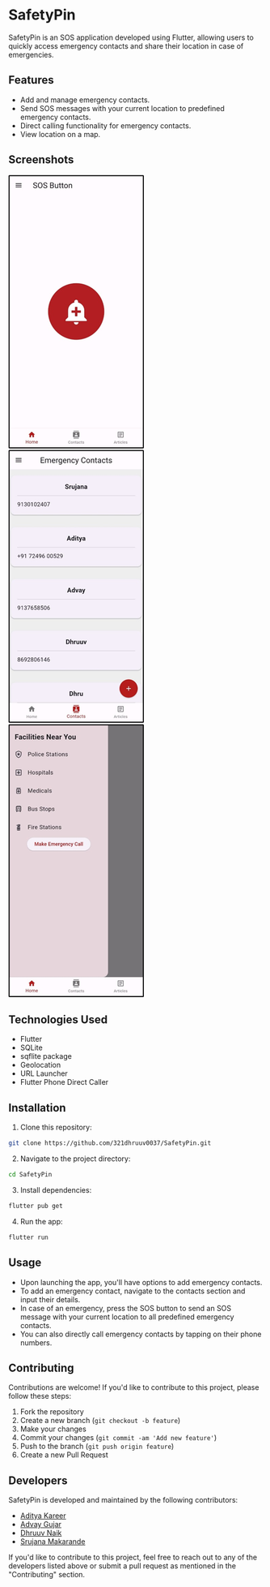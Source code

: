 # SafetyPin

SafetyPin is an SOS application developed using Flutter, allowing users to quickly access emergency contacts and share their location in case of emergencies.

## Features

- Add and manage emergency contacts.
- Send SOS messages with your current location to predefined emergency contacts.
- Direct calling functionality for emergency contacts.
- View location on a map.

## Screenshots

![Screenshot 1](https://github.com/321dhruuv0037/SafetyPin/blob/main/assets/Main.png)
![Screenshot 2](https://github.com/321dhruuv0037/SafetyPin/blob/main/assets/Contacts.png)
![Screenshot 3](https://github.com/321dhruuv0037/SafetyPin/blob/main/assets/Drawer.png)


## Technologies Used

- Flutter
- SQLite
- sqflite package
- Geolocation
- URL Launcher
- Flutter Phone Direct Caller

## Installation

1. Clone this repository:

```bash
git clone https://github.com/321dhruuv0037/SafetyPin.git
```

2. Navigate to the project directory:

```bash
cd SafetyPin
```

3. Install dependencies:

```bash
flutter pub get
```

4. Run the app:

```bash
flutter run
```

## Usage

- Upon launching the app, you'll have options to add emergency contacts.
- To add an emergency contact, navigate to the contacts section and input their details.
- In case of an emergency, press the SOS button to send an SOS message with your current location to all predefined emergency contacts.
- You can also directly call emergency contacts by tapping on their phone numbers.

## Contributing

Contributions are welcome! If you'd like to contribute to this project, please follow these steps:

1. Fork the repository
2. Create a new branch (`git checkout -b feature`)
3. Make your changes
4. Commit your changes (`git commit -am 'Add new feature'`)
5. Push to the branch (`git push origin feature`)
6. Create a new Pull Request

## Developers

SafetyPin is developed and maintained by the following contributors:

- [Aditya Kareer](https://github.com/AdityaKareer)
- [Advay Gujar](https://github.com/AdvayGujar)
- [Dhruuv Naik](https://github.com/321dhruuv0037)
- [Srujana Makarande](https://github.com/srujana2310)

If you'd like to contribute to this project, feel free to reach out to any of the developers listed above or submit a pull request as mentioned in the "Contributing" section.
